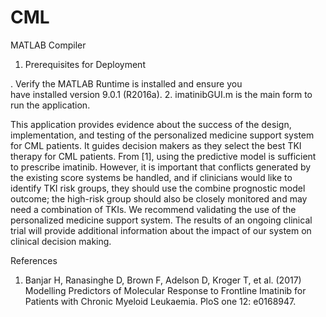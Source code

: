 # CML


MATLAB Compiler

1. Prerequisites for Deployment 

. Verify the MATLAB Runtime is installed and ensure you    
  have installed version 9.0.1 (R2016a). 
2. imatinibGUI.m is the main form to run the application.


This application provides evidence about the success of the design, implementation, and testing of the personalized medicine support system for CML patients. It guides decision makers as they select the best TKI therapy for CML patients. From [1], using the predictive model is sufficient to prescribe imatinib. However, it is important that conflicts generated by the existing score systems be handled, and if clinicians would like to identify TKI risk groups, they should use the combine prognostic model outcome; the high-risk group should also be closely monitored and may need a combination of TKIs. 
We recommend validating the use of the personalized medicine support system. The results of an ongoing clinical trial will provide additional information about the impact of our system on clinical decision making.

References
1.	Banjar H, Ranasinghe D, Brown F, Adelson D, Kroger T, et al. (2017) Modelling Predictors of Molecular Response to Frontline Imatinib for Patients with Chronic Myeloid Leukaemia. PloS one 12: e0168947.


